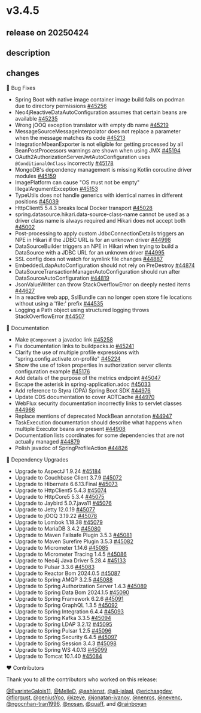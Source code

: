 # v3.4.5

## release on 20250424

## description

## changes

🐞 Bug Fixes

* Spring Boot with native image container image build fails on podman due to directory permissions <a href="https://github.com/spring-projects/spring-boot/issues/45256" data-hovercard-type="issue" data-hovercard-url="/spring-projects/spring-boot/issues/45256/hovercard">#45256</a>
* Neo4jReactiveDataAutoConfiguration assumes that certain beans are available <a href="https://github.com/spring-projects/spring-boot/issues/45235" data-hovercard-type="issue" data-hovercard-url="/spring-projects/spring-boot/issues/45235/hovercard">#45235</a>
* Wrong jOOQ exception translator with empty db name <a href="https://github.com/spring-projects/spring-boot/issues/45219" data-hovercard-type="issue" data-hovercard-url="/spring-projects/spring-boot/issues/45219/hovercard">#45219</a>
* MessageSourceMessageInterpolator does not replace a parameter when the message matches its code <a href="https://github.com/spring-projects/spring-boot/issues/45213" data-hovercard-type="issue" data-hovercard-url="/spring-projects/spring-boot/issues/45213/hovercard">#45213</a>
* IntegrationMbeanExporter is not eligible for getting processed by all BeanPostProcessors warnings are shown when using JMX <a href="https://github.com/spring-projects/spring-boot/issues/45194" data-hovercard-type="issue" data-hovercard-url="/spring-projects/spring-boot/issues/45194/hovercard">#45194</a>
* OAuth2AuthorizationServerJwtAutoConfiguration uses <code>@ConditionalOnClass</code> incorrectly <a href="https://github.com/spring-projects/spring-boot/issues/45178" data-hovercard-type="issue" data-hovercard-url="/spring-projects/spring-boot/issues/45178/hovercard">#45178</a>
* MongoDB's dependency management is missing Kotlin coroutine driver modules <a href="https://github.com/spring-projects/spring-boot/issues/45159" data-hovercard-type="issue" data-hovercard-url="/spring-projects/spring-boot/issues/45159/hovercard">#45159</a>
* ImagePlatform can cause "OS must not be empty" IllegalArgumentException <a href="https://github.com/spring-projects/spring-boot/issues/45153" data-hovercard-type="issue" data-hovercard-url="/spring-projects/spring-boot/issues/45153/hovercard">#45153</a>
* TypeUtils does not handle generics with identical names in different positions <a href="https://github.com/spring-projects/spring-boot/issues/45039" data-hovercard-type="issue" data-hovercard-url="/spring-projects/spring-boot/issues/45039/hovercard">#45039</a>
* HttpClient5 5.4.3 breaks local Docker transport <a href="https://github.com/spring-projects/spring-boot/issues/45028" data-hovercard-type="issue" data-hovercard-url="/spring-projects/spring-boot/issues/45028/hovercard">#45028</a>
* spring.datasource.hikari.data-source-class-name cannot be used as a driver class name is always required and Hikari does not accept both <a href="https://github.com/spring-projects/spring-boot/issues/45002" data-hovercard-type="issue" data-hovercard-url="/spring-projects/spring-boot/issues/45002/hovercard">#45002</a>
* Post-processing to apply custom JdbcConnectionDetails triggers an NPE in Hikari if the JDBC URL is for an unknown driver <a href="https://github.com/spring-projects/spring-boot/issues/44998" data-hovercard-type="issue" data-hovercard-url="/spring-projects/spring-boot/issues/44998/hovercard">#44998</a>
* DataSourceBuilder triggers an NPE in Hikari when trying to build a DataSource with a JDBC URL for an unknown driver <a href="https://github.com/spring-projects/spring-boot/issues/44995" data-hovercard-type="issue" data-hovercard-url="/spring-projects/spring-boot/issues/44995/hovercard">#44995</a>
* SSL config does not watch for symlink file changes <a href="https://github.com/spring-projects/spring-boot/issues/44887" data-hovercard-type="issue" data-hovercard-url="/spring-projects/spring-boot/issues/44887/hovercard">#44887</a>
* EmbeddedLdapAutoConfiguration should not rely on PreDestroy <a href="https://github.com/spring-projects/spring-boot/issues/44874" data-hovercard-type="issue" data-hovercard-url="/spring-projects/spring-boot/issues/44874/hovercard">#44874</a>
* DataSourceTransactionManagerAutoConfiguration should run after DataSourceAutoConfiguration <a href="https://github.com/spring-projects/spring-boot/issues/44819" data-hovercard-type="issue" data-hovercard-url="/spring-projects/spring-boot/issues/44819/hovercard">#44819</a>
* JsonValueWriter can throw StackOverflowError on deeply nested items <a href="https://github.com/spring-projects/spring-boot/pull/44627" data-hovercard-type="pull_request" data-hovercard-url="/spring-projects/spring-boot/pull/44627/hovercard">#44627</a>
* In a reactive web app, SslBundle can no longer open store file locations without using a 'file:' prefix <a href="https://github.com/spring-projects/spring-boot/pull/44535" data-hovercard-type="pull_request" data-hovercard-url="/spring-projects/spring-boot/pull/44535/hovercard">#44535</a>
* Logging a Path object using structured logging throws StackOverflowError <a href="https://github.com/spring-projects/spring-boot/pull/44507" data-hovercard-type="pull_request" data-hovercard-url="/spring-projects/spring-boot/pull/44507/hovercard">#44507</a>

📔 Documentation

* Make <code>@Component</code> a javadoc link <a href="https://github.com/spring-projects/spring-boot/issues/45258" data-hovercard-type="issue" data-hovercard-url="/spring-projects/spring-boot/issues/45258/hovercard">#45258</a>
* Fix documentation links to buildpacks.io <a href="https://github.com/spring-projects/spring-boot/issues/45241" data-hovercard-type="issue" data-hovercard-url="/spring-projects/spring-boot/issues/45241/hovercard">#45241</a>
* Clarify the use of multiple profile expressions with "spring.config.activate.on-profile" <a href="https://github.com/spring-projects/spring-boot/issues/45224" data-hovercard-type="issue" data-hovercard-url="/spring-projects/spring-boot/issues/45224/hovercard">#45224</a>
* Show the use of token properties in authorization server clients configuration example <a href="https://github.com/spring-projects/spring-boot/issues/45176" data-hovercard-type="issue" data-hovercard-url="/spring-projects/spring-boot/issues/45176/hovercard">#45176</a>
* Add details of the purpose of the metrics endpoint <a href="https://github.com/spring-projects/spring-boot/issues/45047" data-hovercard-type="issue" data-hovercard-url="/spring-projects/spring-boot/issues/45047/hovercard">#45047</a>
* Escape the asterisk in spring-application.adoc <a href="https://github.com/spring-projects/spring-boot/issues/45033" data-hovercard-type="issue" data-hovercard-url="/spring-projects/spring-boot/issues/45033/hovercard">#45033</a>
* Add reference to Styra (OPA) Spring Boot SDK <a href="https://github.com/spring-projects/spring-boot/issues/44976" data-hovercard-type="issue" data-hovercard-url="/spring-projects/spring-boot/issues/44976/hovercard">#44976</a>
* Update CDS documentation to cover AOTCache <a href="https://github.com/spring-projects/spring-boot/issues/44970" data-hovercard-type="issue" data-hovercard-url="/spring-projects/spring-boot/issues/44970/hovercard">#44970</a>
* WebFlux security documentation incorrectly links to servlet classes <a href="https://github.com/spring-projects/spring-boot/issues/44966" data-hovercard-type="issue" data-hovercard-url="/spring-projects/spring-boot/issues/44966/hovercard">#44966</a>
* Replace mentions of deprecated MockBean annotation <a href="https://github.com/spring-projects/spring-boot/pull/44947" data-hovercard-type="pull_request" data-hovercard-url="/spring-projects/spring-boot/pull/44947/hovercard">#44947</a>
* TaskExecution documentation should describe what happens when multiple Executor beans are present <a href="https://github.com/spring-projects/spring-boot/issues/44908" data-hovercard-type="issue" data-hovercard-url="/spring-projects/spring-boot/issues/44908/hovercard">#44908</a>
* Documentation lists coordinates for some dependencies that are not actually managed <a href="https://github.com/spring-projects/spring-boot/issues/44879" data-hovercard-type="issue" data-hovercard-url="/spring-projects/spring-boot/issues/44879/hovercard">#44879</a>
* Polish javadoc of SpringProfileAction <a href="https://github.com/spring-projects/spring-boot/issues/44826" data-hovercard-type="issue" data-hovercard-url="/spring-projects/spring-boot/issues/44826/hovercard">#44826</a>

🔨 Dependency Upgrades

* Upgrade to AspectJ 1.9.24 <a href="https://github.com/spring-projects/spring-boot/issues/45184" data-hovercard-type="issue" data-hovercard-url="/spring-projects/spring-boot/issues/45184/hovercard">#45184</a>
* Upgrade to Couchbase Client 3.7.9 <a href="https://github.com/spring-projects/spring-boot/issues/45072" data-hovercard-type="issue" data-hovercard-url="/spring-projects/spring-boot/issues/45072/hovercard">#45072</a>
* Upgrade to Hibernate 6.6.13.Final <a href="https://github.com/spring-projects/spring-boot/issues/45073" data-hovercard-type="issue" data-hovercard-url="/spring-projects/spring-boot/issues/45073/hovercard">#45073</a>
* Upgrade to HttpClient5 5.4.3 <a href="https://github.com/spring-projects/spring-boot/issues/45074" data-hovercard-type="issue" data-hovercard-url="/spring-projects/spring-boot/issues/45074/hovercard">#45074</a>
* Upgrade to HttpCore5 5.3.4 <a href="https://github.com/spring-projects/spring-boot/issues/45075" data-hovercard-type="issue" data-hovercard-url="/spring-projects/spring-boot/issues/45075/hovercard">#45075</a>
* Upgrade to Jaybird 5.0.7.java11 <a href="https://github.com/spring-projects/spring-boot/issues/45076" data-hovercard-type="issue" data-hovercard-url="/spring-projects/spring-boot/issues/45076/hovercard">#45076</a>
* Upgrade to Jetty 12.0.19 <a href="https://github.com/spring-projects/spring-boot/issues/45077" data-hovercard-type="issue" data-hovercard-url="/spring-projects/spring-boot/issues/45077/hovercard">#45077</a>
* Upgrade to jOOQ 3.19.22 <a href="https://github.com/spring-projects/spring-boot/issues/45078" data-hovercard-type="issue" data-hovercard-url="/spring-projects/spring-boot/issues/45078/hovercard">#45078</a>
* Upgrade to Lombok 1.18.38 <a href="https://github.com/spring-projects/spring-boot/issues/45079" data-hovercard-type="issue" data-hovercard-url="/spring-projects/spring-boot/issues/45079/hovercard">#45079</a>
* Upgrade to MariaDB 3.4.2 <a href="https://github.com/spring-projects/spring-boot/issues/45080" data-hovercard-type="issue" data-hovercard-url="/spring-projects/spring-boot/issues/45080/hovercard">#45080</a>
* Upgrade to Maven Failsafe Plugin 3.5.3 <a href="https://github.com/spring-projects/spring-boot/issues/45081" data-hovercard-type="issue" data-hovercard-url="/spring-projects/spring-boot/issues/45081/hovercard">#45081</a>
* Upgrade to Maven Surefire Plugin 3.5.3 <a href="https://github.com/spring-projects/spring-boot/issues/45082" data-hovercard-type="issue" data-hovercard-url="/spring-projects/spring-boot/issues/45082/hovercard">#45082</a>
* Upgrade to Micrometer 1.14.6 <a href="https://github.com/spring-projects/spring-boot/issues/45085" data-hovercard-type="issue" data-hovercard-url="/spring-projects/spring-boot/issues/45085/hovercard">#45085</a>
* Upgrade to Micrometer Tracing 1.4.5 <a href="https://github.com/spring-projects/spring-boot/issues/45086" data-hovercard-type="issue" data-hovercard-url="/spring-projects/spring-boot/issues/45086/hovercard">#45086</a>
* Upgrade to Neo4j Java Driver 5.28.4 <a href="https://github.com/spring-projects/spring-boot/issues/45133" data-hovercard-type="issue" data-hovercard-url="/spring-projects/spring-boot/issues/45133/hovercard">#45133</a>
* Upgrade to Pulsar 3.3.6 <a href="https://github.com/spring-projects/spring-boot/issues/45083" data-hovercard-type="issue" data-hovercard-url="/spring-projects/spring-boot/issues/45083/hovercard">#45083</a>
* Upgrade to Reactor Bom 2024.0.5 <a href="https://github.com/spring-projects/spring-boot/issues/45087" data-hovercard-type="issue" data-hovercard-url="/spring-projects/spring-boot/issues/45087/hovercard">#45087</a>
* Upgrade to Spring AMQP 3.2.5 <a href="https://github.com/spring-projects/spring-boot/issues/45088" data-hovercard-type="issue" data-hovercard-url="/spring-projects/spring-boot/issues/45088/hovercard">#45088</a>
* Upgrade to Spring Authorization Server 1.4.3 <a href="https://github.com/spring-projects/spring-boot/issues/45089" data-hovercard-type="issue" data-hovercard-url="/spring-projects/spring-boot/issues/45089/hovercard">#45089</a>
* Upgrade to Spring Data Bom 2024.1.5 <a href="https://github.com/spring-projects/spring-boot/issues/45090" data-hovercard-type="issue" data-hovercard-url="/spring-projects/spring-boot/issues/45090/hovercard">#45090</a>
* Upgrade to Spring Framework 6.2.6 <a href="https://github.com/spring-projects/spring-boot/issues/45091" data-hovercard-type="issue" data-hovercard-url="/spring-projects/spring-boot/issues/45091/hovercard">#45091</a>
* Upgrade to Spring GraphQL 1.3.5 <a href="https://github.com/spring-projects/spring-boot/issues/45092" data-hovercard-type="issue" data-hovercard-url="/spring-projects/spring-boot/issues/45092/hovercard">#45092</a>
* Upgrade to Spring Integration 6.4.4 <a href="https://github.com/spring-projects/spring-boot/issues/45093" data-hovercard-type="issue" data-hovercard-url="/spring-projects/spring-boot/issues/45093/hovercard">#45093</a>
* Upgrade to Spring Kafka 3.3.5 <a href="https://github.com/spring-projects/spring-boot/issues/45094" data-hovercard-type="issue" data-hovercard-url="/spring-projects/spring-boot/issues/45094/hovercard">#45094</a>
* Upgrade to Spring LDAP 3.2.12 <a href="https://github.com/spring-projects/spring-boot/issues/45095" data-hovercard-type="issue" data-hovercard-url="/spring-projects/spring-boot/issues/45095/hovercard">#45095</a>
* Upgrade to Spring Pulsar 1.2.5 <a href="https://github.com/spring-projects/spring-boot/issues/45096" data-hovercard-type="issue" data-hovercard-url="/spring-projects/spring-boot/issues/45096/hovercard">#45096</a>
* Upgrade to Spring Security 6.4.5 <a href="https://github.com/spring-projects/spring-boot/issues/45097" data-hovercard-type="issue" data-hovercard-url="/spring-projects/spring-boot/issues/45097/hovercard">#45097</a>
* Upgrade to Spring Session 3.4.3 <a href="https://github.com/spring-projects/spring-boot/issues/45098" data-hovercard-type="issue" data-hovercard-url="/spring-projects/spring-boot/issues/45098/hovercard">#45098</a>
* Upgrade to Spring WS 4.0.13 <a href="https://github.com/spring-projects/spring-boot/issues/45099" data-hovercard-type="issue" data-hovercard-url="/spring-projects/spring-boot/issues/45099/hovercard">#45099</a>
* Upgrade to Tomcat 10.1.40 <a href="https://github.com/spring-projects/spring-boot/issues/45084" data-hovercard-type="issue" data-hovercard-url="/spring-projects/spring-boot/issues/45084/hovercard">#45084</a>

❤️ Contributors

Thank you to all the contributors who worked on this release:

<a class="user-mention notranslate" data-hovercard-type="user" data-hovercard-url="/users/EvaristeGalois11/hovercard" data-octo-click="hovercard-link-click" data-octo-dimensions="link_type:self" href="https://github.com/EvaristeGalois11">@EvaristeGalois11</a>, <a class="user-mention notranslate" data-hovercard-type="user" data-hovercard-url="/users/MelleD/hovercard" data-octo-click="hovercard-link-click" data-octo-dimensions="link_type:self" href="https://github.com/MelleD">@MelleD</a>, <a class="user-mention notranslate" data-hovercard-type="user" data-hovercard-url="/users/aahlenst/hovercard" data-octo-click="hovercard-link-click" data-octo-dimensions="link_type:self" href="https://github.com/aahlenst">@aahlenst</a>, <a class="user-mention notranslate" data-hovercard-type="user" data-hovercard-url="/users/ali-jalaal/hovercard" data-octo-click="hovercard-link-click" data-octo-dimensions="link_type:self" href="https://github.com/ali-jalaal">@ali-jalaal</a>, <a class="user-mention notranslate" data-hovercard-type="user" data-hovercard-url="/users/erichaagdev/hovercard" data-octo-click="hovercard-link-click" data-octo-dimensions="link_type:self" href="https://github.com/erichaagdev">@erichaagdev</a>, <a class="user-mention notranslate" data-hovercard-type="user" data-hovercard-url="/users/florgust/hovercard" data-octo-click="hovercard-link-click" data-octo-dimensions="link_type:self" href="https://github.com/florgust">@florgust</a>, <a class="user-mention notranslate" data-hovercard-type="user" data-hovercard-url="/users/geniusYoo/hovercard" data-octo-click="hovercard-link-click" data-octo-dimensions="link_type:self" href="https://github.com/geniusYoo">@geniusYoo</a>, <a class="user-mention notranslate" data-hovercard-type="user" data-hovercard-url="/users/izeye/hovercard" data-octo-click="hovercard-link-click" data-octo-dimensions="link_type:self" href="https://github.com/izeye">@izeye</a>, <a class="user-mention notranslate" data-hovercard-type="user" data-hovercard-url="/users/jonatan-ivanov/hovercard" data-octo-click="hovercard-link-click" data-octo-dimensions="link_type:self" href="https://github.com/jonatan-ivanov">@jonatan-ivanov</a>, <a class="user-mention notranslate" data-hovercard-type="user" data-hovercard-url="/users/nenros/hovercard" data-octo-click="hovercard-link-click" data-octo-dimensions="link_type:self" href="https://github.com/nenros">@nenros</a>, <a class="user-mention notranslate" data-hovercard-type="user" data-hovercard-url="/users/nevenc/hovercard" data-octo-click="hovercard-link-click" data-octo-dimensions="link_type:self" href="https://github.com/nevenc">@nevenc</a>, <a class="user-mention notranslate" data-hovercard-type="user" data-hovercard-url="/users/ngocnhan-tran1996/hovercard" data-octo-click="hovercard-link-click" data-octo-dimensions="link_type:self" href="https://github.com/ngocnhan-tran1996">@ngocnhan-tran1996</a>, <a class="user-mention notranslate" data-hovercard-type="user" data-hovercard-url="/users/nosan/hovercard" data-octo-click="hovercard-link-click" data-octo-dimensions="link_type:self" href="https://github.com/nosan">@nosan</a>, <a class="user-mention notranslate" data-hovercard-type="user" data-hovercard-url="/users/quaff/hovercard" data-octo-click="hovercard-link-click" data-octo-dimensions="link_type:self" href="https://github.com/quaff">@quaff</a>, and <a class="user-mention notranslate" data-hovercard-type="user" data-hovercard-url="/users/rainboyan/hovercard" data-octo-click="hovercard-link-click" data-octo-dimensions="link_type:self" href="https://github.com/rainboyan">@rainboyan</a>


